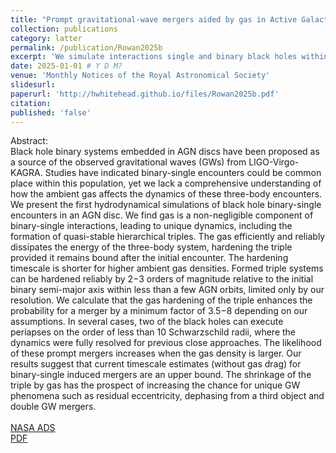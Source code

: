 ```yaml
---
title: "Prompt gravitational-wave mergers aided by gas in Active Galactic Nuclei: The hydrodynamics of binary-single black hole scatterings"
collection: publications
category: latter
permalink: /publication/Rowan2025b
excerpt: 'We simulate interactions single and binary black holes within AGN discs using 2D hydrodynamic simulations, probing the dependence of merger probability on the precense of gas.'
date: 2025-01-01 # Y D M?
venue: 'Monthly Notices of the Royal Astronomical Society'
slidesurl: 
paperurl: 'http://hwhitehead.github.io/files/Rowan2025b.pdf'
citation: 
published: 'false'
---
```


Abstract:\
Black hole binary systems embedded in AGN discs have been proposed as a source of the observed gravitational waves (GWs) from LIGO-Virgo-KAGRA. Studies have indicated binary-single encounters could be common place within this population, yet we lack a comprehensive understanding of how the ambient gas affects the dynamics of these three-body encounters. We present the first hydrodynamical simulations of black hole binary-single encounters in an AGN disc. We find gas is a non-negligible component of binary-single interactions, leading to unique dynamics, including the formation of quasi-stable hierarchical triples. The gas efficiently and reliably dissipates the energy of the three-body system, hardening the triple provided it remains bound after the initial encounter. The hardening timescale is shorter for higher ambient gas densities. Formed triple systems can be hardened reliably by  2−3 orders of magnitude relative to the initial binary semi-major axis within less than a few AGN orbits, limited only by our resolution. We calculate that the gas hardening of the triple enhances the probability for a merger by a minimum factor of  3.5−8 depending on our assumptions. In several cases, two of the black holes can execute periapses on the order of less than 10 Schwarzschild radii, where the dynamics were fully resolved for previous close approaches. The likelihood of these prompt mergers increases when the gas density is larger. Our results suggest that current timescale estimates (without gas drag) for binary-single induced mergers are an upper bound. The shrinkage of the triple by gas has the prospect of increasing the chance for unique GW phenomena such as residual eccentricity, dephasing from a third object and double GW mergers.
\
\
[NASA ADS](https://ui.adsabs.harvard.edu/abs/2025arXiv250109017R/abstract)\
[PDF](http://hwhitehead.github.io/files/Rowan2025b.pdf)